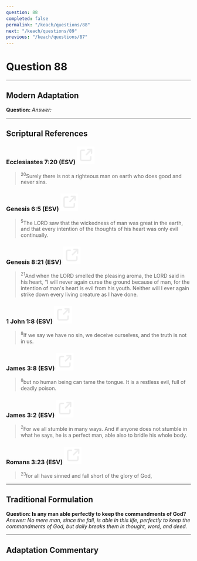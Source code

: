 ```yaml
---
question: 88
completed: false
permalink: "/keach/questions/88"
next: "/keach/questions/89"
previous: "/keach/questions/87"
---
```

# Question 88
---
## Modern Adaptation
<strong>
    Question:
</strong>

<em>
    Answer:
</em>

---
## Scriptural References
### Ecclesiastes 7:20 (ESV) <a href="https://biblegateway.com/passage/?search=Ecclesiastes+7%3A20&version=ESV"><img src="/assets/svg/link.svg"/></a>
> <sup>20</sup>Surely there is not a righteous man on earth who does good and never sins.

### Genesis 6:5 (ESV) <a href="https://biblegateway.com/passage/?search=Genesis+6%3A5&version=ESV"><img src="/assets/svg/link.svg"/></a>
> <sup>5</sup>The LORD saw that the wickedness of man was great in the earth, and that every intention of the thoughts of his heart was only evil continually.

### Genesis 8:21 (ESV) <a href="https://biblegateway.com/passage/?search=Genesis+8%3A21&version=ESV"><img src="/assets/svg/link.svg"/></a>
> <sup>21</sup>And when the LORD smelled the pleasing aroma, the LORD said in his heart, “I will never again curse the ground because of man, for the intention of man's heart is evil from his youth. Neither will I ever again strike down every living creature as I have done.

### 1 John 1:8 (ESV) <a href="https://biblegateway.com/passage/?search=1+John+1%3A8&version=ESV"><img src="/assets/svg/link.svg"/></a>
> <sup>8</sup>If we say we have no sin, we deceive ourselves, and the truth is not in us.

### James 3:8 (ESV) <a href="https://biblegateway.com/passage/?search=James+3%3A8&version=ESV"><img src="/assets/svg/link.svg"/></a>
> <sup>8</sup>but no human being can tame the tongue. It is a restless evil, full of deadly poison.

### James 3:2 (ESV) <a href="https://biblegateway.com/passage/?search=James+3%3A2&version=ESV"><img src="/assets/svg/link.svg"/></a>
> <sup>2</sup>For we all stumble in many ways. And if anyone does not stumble in what he says, he is a perfect man, able also to bridle his whole body.

### Romans 3:23 (ESV) <a href="https://biblegateway.com/passage/?search=Romans+3%3A23&version=ESV"><img src="/assets/svg/link.svg"/></a>
> <sup>23</sup>for all have sinned and fall short of the glory of God,

---
## Traditional Formulation
<strong>
    Question: Is any man able perfectly to keep the commandments of God?
</strong>

<em>
    Answer: No mere man, since the fall, is able in this life, perfectly to keep the commandments of God, but daily breaks them in thought, word, and deed.
</em>

---
## Adaptation Commentary
